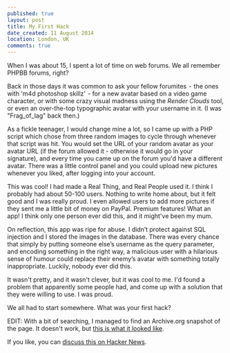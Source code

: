 ```yaml
---
published: true
layout: post
title: My First Hack
date_created: 11 August 2014
location: London, UK
comments: true
---
```


When I was about 15, I spent a lot of time on web forums. We all remember PHPBB forums, right?

Back in those days it was common to ask your fellow forumites  -  the ones with 'm4d photoshop skillz'  - for a new avatar based on a video game character, or with some crazy visual madness using the *Render Clouds* tool, or even an over-the-top typographic avatar with your username in it. (I was "Frag\_of\_lag" back then.)

As a fickle teenager, I would change mine a lot, so I came up with a PHP script which chose from three random images to cycle through whenever that script was hit. You would set the URL of your random avatar as your avatar URL (if the forum allowed it - otherwise it would go in your signature), and every time you came up on the forum you'd have a different avatar. There was a little control panel and you could upload new pictures whenever you liked, after logging into your account.

This was cool! I had made a Real Thing, and Real People used it. I think I probably had about 50-100 users. Nothing to write home about, but it felt good and I was really proud. I even allowed users to add more pictures if they sent me a little bit of money on PayPal. Premium features! What an app! I think only one person ever did this, and it might've been my mum.

On reflection, this app was ripe for abuse. I didn’t protect against SQL injection and I stored the images in the database. There was every chance that simply by putting someone else’s username as the query parameter, and encoding something in the right way, a malicious user with a hilarious sense of humour could replace their enemy’s avatar with something totally inappropriate. Luckily, nobody ever did this.

It wasn't pretty, and it wasn't clever, but it was cool to me. I'd found a problem that apparently some people had, and come up with a solution that they were willing to use. I was proud.

We all had to start somewhere. What was your first hack?

EDIT: With a bit of searching, I managed to find an Archive.org snapshot of the page. It doesn't work, but [this is what it looked like](http://web.archive.org/web/20070207043937/http://www.silverferret.co.uk/sigimage/).

If you like, you can [discuss this on Hacker News](https://news.ycombinator.com/item?id=8165174).